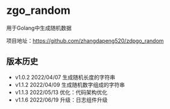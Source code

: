 # zgo_random

用于Golang中生成随机数据

项目地址：https://github.com/zhangdapeng520/zdpgo_random

## 版本历史

- v1.0.2 2022/04/07 生成随机长度的字符串
- v1.1.2 2022/04/09 生成随机数字组成的字符串
- v1.1.3 2022/05/13 优化：代码架构优化
- v1.1.6 2022/06/19 升级：日志组件升级
